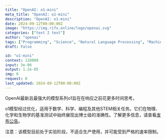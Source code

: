 ```yaml
---
title: "OpenAI: o1-mini"
meta_title: "OpenAI: o1-mini"
description: "OpenAI: o1-mini"
date: 2024-09-12T00:00:00Z
image: "https://img.rifx.online/logo/openai.svg"
categories: ["text 2 text"]
author: "openai"
tags: ["Programming", "Science", "Natural Language Processing", "Machine Learning", "Data Science"]
draft: False

id: "o1-mini"
context: 128000
input: 3e-06
output: 1.2e-05
img: 0
request: 0
last_updated: 2024-09-12T00:00:00Z
---
```


OpenAI最新且最强大的模型系列o1旨在在响应之前花更多时间思考。

o1模型经过优化，适用于数学、科学、编程及其他STEM相关任务。它们在物理、化学和生物学的基准测试中始终展现出博士级的准确性。了解更多信息，请查看[发布公告](https://openai.com/o1)。

注意：该模型目前处于实验阶段，不适合生产使用，并可能受到严格的速率限制。

